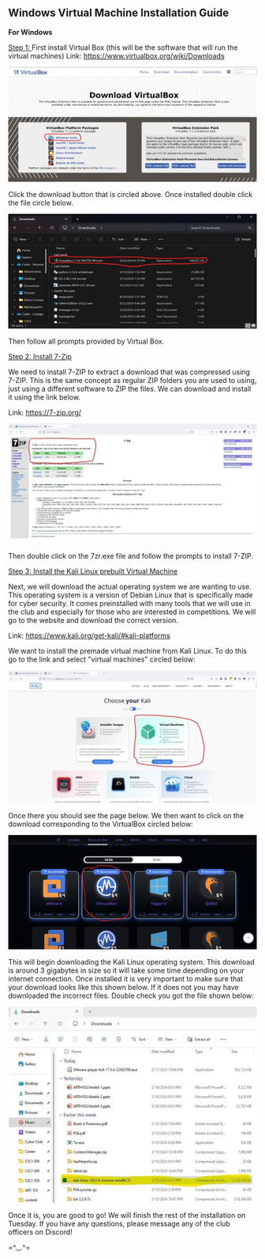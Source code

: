 ## Windows Virtual Machine Installation Guide

**For Windows** 

<ins> Step 1: </ins>
First install Virtual Box (this will be the software that will run the virtual machines)
Link: https://www.virtualbox.org/wiki/Downloads

![Virtualbox download](./images/VirtualBox_Download.jpg)

Click the download button that is circled above. Once installed double click the file circle below.

![VirtualBox Zip](./images/VirtualBox_Downloads_Folder.jpg)

Then follow all prompts provided by Virtual Box.

<ins> Step 2: Install 7-Zip </ins>

We need to install 7-ZIP to extract a download that was compressed using 7-ZIP. This is the same concept as regular ZIP folders you are used to using, just using a different software to ZIP the files. We can download and install it using the link below.

Link: https://7-zip.org/

![7-ZIP Download](./images/7-ZIP_Picture.png)

Then double click on the 7zr.exe file and follow the prompts to install 7-ZIP.

<ins>Step 3: Install the Kali Linux prebuilt Virtual Machine</ins>

Next, we will download the actual operating system we are wanting to use. This operating system is a version of Debian Linux that is specifically made for cyber security. It comes preinstalled with many tools that we will use in the club and especially for those who are interested in competitions. We will go to the website and download the correct version.

Link: https://www.kali.org/get-kali/#kali-platforms

We want to install the premade virtual machine from Kali Linux. To do this go to the link and select "virtual machines" circled below:

![Kali Virtual Machine download](./images/Kali_VirtualMachine_Download_Image.png)

Once there you should see the page below. We then want to click on the download corresponding to the VirtualBox circled below:

![VirtualBox download](./images/Kali_VirtualBox_Download_Image.jpg)

This will begin downloading the Kali Linux operating system. This download is around 3 gigabytes in size so it will take some time depending on your internet connection. Once installed it is very important to make sure that your download looks like this shown below. If it does not you may have downloaded the incorrect files. Double check you got the file shown below:

![Kali ZIP in downloads](./images/Kali_ZIP_File_Image.jpg)

Once it is, you are good to go! We will finish the rest of the installation on Tuesday. If you have any questions, please message any of the club officers on Discord!



=^._.^=